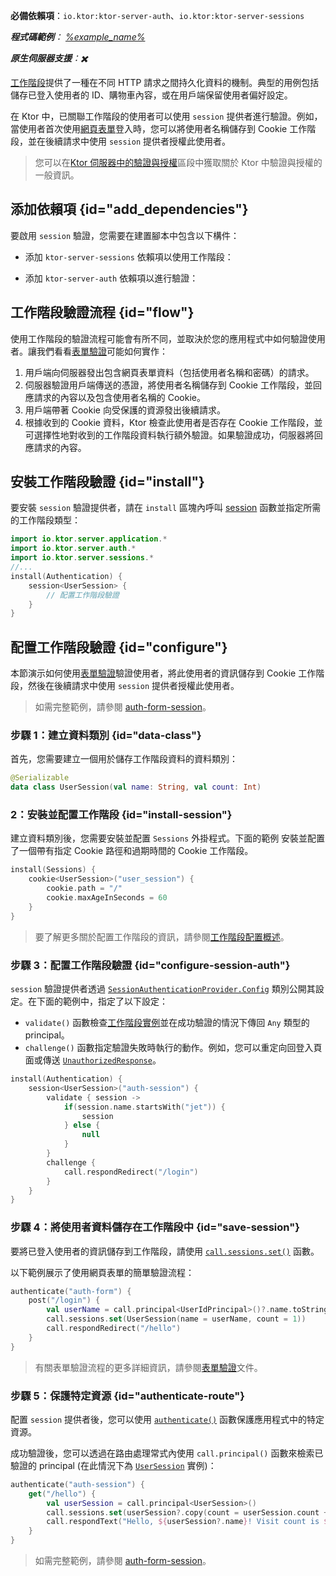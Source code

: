 [//]: # (title: Ktor 伺服器中的工作階段驗證)

<show-structure for="chapter" depth="2"/>

<tldr>
<p>
<b>必備依賴項</b>：<code>io.ktor:ktor-server-auth</code>、<code>io.ktor:ktor-server-sessions</code>
</p>
<var name="example_name" value="auth-form-session"/>
<p>
    <b>程式碼範例</b>：
    <a href="https://github.com/ktorio/ktor-documentation/tree/%ktor_version%/codeSnippets/snippets/%example_name%">
        %example_name%
    </a>
</p>
<p>
    <b><Links href="/ktor/server-native" summary="Ktor 支援 Kotlin/Native 並允許您在沒有額外運行時或虛擬機器的情況下運行伺服器。">原生伺服器</Links>支援</b>：✖️
</p>
</tldr>

[工作階段](server-sessions.md)提供了一種在不同 HTTP 請求之間持久化資料的機制。典型的用例包括儲存已登入使用者的 ID、購物車內容，或在用戶端保留使用者偏好設定。

在 Ktor 中，已關聯工作階段的使用者可以使用 `session` 提供者進行驗證。例如，當使用者首次使用[網頁表單](server-form-based-auth.md)登入時，您可以將使用者名稱儲存到 Cookie 工作階段，並在後續請求中使用 `session` 提供者授權此使用者。

> 您可以在[Ktor 伺服器中的驗證與授權](server-auth.md)區段中獲取關於 Ktor 中驗證與授權的一般資訊。

## 添加依賴項 {id="add_dependencies"}
要啟用 `session` 驗證，您需要在建置腳本中包含以下構件：

*   添加 `ktor-server-sessions` 依賴項以使用工作階段：

    <var name="artifact_name" value="ktor-server-sessions"/>
    <Tabs group="languages">
        <TabItem title="Gradle (Kotlin)" group-key="kotlin">
            <code-block lang="Kotlin" code="              implementation(&quot;io.ktor:%artifact_name%:$ktor_version&quot;)"/>
        </TabItem>
        <TabItem title="Gradle (Groovy)" group-key="groovy">
            <code-block lang="Groovy" code="              implementation &quot;io.ktor:%artifact_name%:$ktor_version&quot;"/>
        </TabItem>
        <TabItem title="Maven" group-key="maven">
            <code-block lang="XML" code="              &lt;dependency&gt;&#10;                  &lt;groupId&gt;io.ktor&lt;/groupId&gt;&#10;                  &lt;artifactId&gt;%artifact_name%-jvm&lt;/artifactId&gt;&#10;                  &lt;version&gt;${ktor_version}&lt;/version&gt;&#10;              &lt;/dependency&gt;"/>
        </TabItem>
    </Tabs>

*   添加 `ktor-server-auth` 依賴項以進行驗證：

    <var name="artifact_name" value="ktor-server-auth"/>
    <Tabs group="languages">
        <TabItem title="Gradle (Kotlin)" group-key="kotlin">
            <code-block lang="Kotlin" code="              implementation(&quot;io.ktor:%artifact_name%:$ktor_version&quot;)"/>
        </TabItem>
        <TabItem title="Gradle (Groovy)" group-key="groovy">
            <code-block lang="Groovy" code="              implementation &quot;io.ktor:%artifact_name%:$ktor_version&quot;"/>
        </TabItem>
        <TabItem title="Maven" group-key="maven">
            <code-block lang="XML" code="              &lt;dependency&gt;&#10;                  &lt;groupId&gt;io.ktor&lt;/groupId&gt;&#10;                  &lt;artifactId&gt;%artifact_name%-jvm&lt;/artifactId&gt;&#10;                  &lt;version&gt;${ktor_version}&lt;/version&gt;&#10;              &lt;/dependency&gt;"/>
        </TabItem>
    </Tabs>

## 工作階段驗證流程 {id="flow"}

使用工作階段的驗證流程可能會有所不同，並取決於您的應用程式中如何驗證使用者。讓我們看看[表單驗證](server-form-based-auth.md)可能如何實作：

1.  用戶端向伺服器發出包含網頁表單資料（包括使用者名稱和密碼）的請求。
2.  伺服器驗證用戶端傳送的憑證，將使用者名稱儲存到 Cookie 工作階段，並回應請求的內容以及包含使用者名稱的 Cookie。
3.  用戶端帶著 Cookie 向受保護的資源發出後續請求。
4.  根據收到的 Cookie 資料，Ktor 檢查此使用者是否存在 Cookie 工作階段，並可選擇性地對收到的工作階段資料執行額外驗證。如果驗證成功，伺服器將回應請求的內容。

## 安裝工作階段驗證 {id="install"}
要安裝 `session` 驗證提供者，請在 `install` 區塊內呼叫 [session](https://api.ktor.io/ktor-server/ktor-server-plugins/ktor-server-auth/io.ktor.server.auth/session.html) 函數並指定所需的工作階段類型：

```kotlin
import io.ktor.server.application.*
import io.ktor.server.auth.*
import io.ktor.server.sessions.*
//...
install(Authentication) {
    session<UserSession> {
        // 配置工作階段驗證
    }
}
```

## 配置工作階段驗證 {id="configure"}

本節演示如何使用[表單驗證](server-form-based-auth.md)驗證使用者，將此使用者的資訊儲存到 Cookie 工作階段，然後在後續請求中使用 `session` 提供者授權此使用者。

> 如需完整範例，請參閱
> [auth-form-session](https://github.com/ktorio/ktor-documentation/tree/%ktor_version%/codeSnippets/snippets/auth-form-session)。

### 步驟 1：建立資料類別 {id="data-class"}

首先，您需要建立一個用於儲存工作階段資料的資料類別：

```kotlin
@Serializable
data class UserSession(val name: String, val count: Int)
```

### 2：安裝並配置工作階段 {id="install-session"}

建立資料類別後，您需要安裝並配置 `Sessions` 外掛程式。下面的範例
安裝並配置了一個帶有指定 Cookie 路徑和過期時間的 Cookie 工作階段。

```kotlin
install(Sessions) {
    cookie<UserSession>("user_session") {
        cookie.path = "/"
        cookie.maxAgeInSeconds = 60
    }
}
```

> 要了解更多關於配置工作階段的資訊，請參閱[工作階段配置概述](server-sessions.md#configuration_overview)。

### 步驟 3：配置工作階段驗證 {id="configure-session-auth"}

`session` 驗證提供者透過 [
`SessionAuthenticationProvider.Config`](https://api.ktor.io/ktor-server/ktor-server-plugins/ktor-server-auth/io.ktor.server.auth/-session-authentication-provider/-config/index.html)
類別公開其設定。在下面的範例中，指定了以下設定：

*   `validate()` 函數檢查[工作階段實例](#data-class)並在成功驗證的情況下傳回 `Any` 類型的 principal。
*   `challenge()` 函數指定驗證失敗時執行的動作。例如，您可以重定向回登入頁面或傳送 [
    `UnauthorizedResponse`](https://api.ktor.io/ktor-server/ktor-server-plugins/ktor-server-auth/io.ktor.server.auth/-unauthorized-response/index.html)。

```kotlin
install(Authentication) {
    session<UserSession>("auth-session") {
        validate { session ->
            if(session.name.startsWith("jet")) {
                session
            } else {
                null
            }
        }
        challenge {
            call.respondRedirect("/login")
        }
    }
}
```

### 步驟 4：將使用者資料儲存在工作階段中 {id="save-session"}

要將已登入使用者的資訊儲存到工作階段，請使用 [
`call.sessions.set()`](server-sessions.md#use_sessions)
函數。

以下範例展示了使用網頁表單的簡單驗證流程：

```kotlin
authenticate("auth-form") {
    post("/login") {
        val userName = call.principal<UserIdPrincipal>()?.name.toString()
        call.sessions.set(UserSession(name = userName, count = 1))
        call.respondRedirect("/hello")
    }
}
```

> 有關表單驗證流程的更多詳細資訊，請參閱[表單驗證](server-form-based-auth.md)文件。

### 步驟 5：保護特定資源 {id="authenticate-route"}

配置 `session` 提供者後，您可以使用
[`authenticate()`](server-auth.md#authenticate-route) 函數保護應用程式中的特定資源。

成功驗證後，您可以透過在路由處理常式內使用 `call.principal()` 函數來檢索已驗證的 principal (在此情況下為 [`UserSession`](#data-class) 實例)：

```kotlin
authenticate("auth-session") {
    get("/hello") {
        val userSession = call.principal<UserSession>()
        call.sessions.set(userSession?.copy(count = userSession.count + 1))
        call.respondText("Hello, ${userSession?.name}! Visit count is ${userSession?.count}.")
    }
}
```

> 如需完整範例，請參閱
> [auth-form-session](https://github.com/ktorio/ktor-documentation/tree/%ktor_version%/codeSnippets/snippets/auth-form-session)。